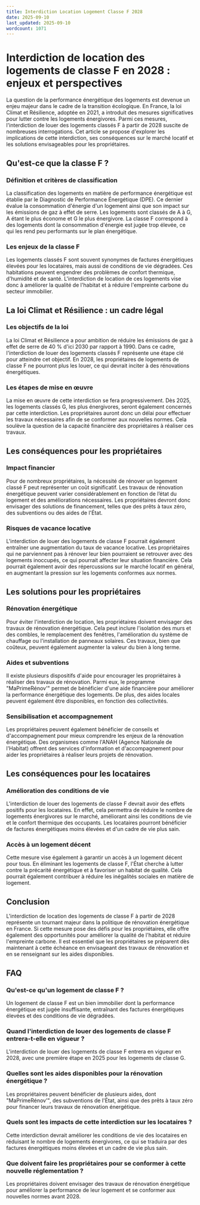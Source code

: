 ```yaml
---
title: Interdiction Location Logement Classe F 2028
date: 2025-09-10
last_updated: 2025-09-10
wordcount: 1071
---
```


# Interdiction de location des logements de classe F en 2028 : enjeux et perspectives

La question de la performance énergétique des logements est devenue un enjeu majeur dans le cadre de la transition écologique. En France, la loi Climat et Résilience, adoptée en 2021, a introduit des mesures significatives pour lutter contre les logements énergivores. Parmi ces mesures, l'interdiction de louer des logements classés F à partir de 2028 suscite de nombreuses interrogations. Cet article se propose d'explorer les implications de cette interdiction, ses conséquences sur le marché locatif et les solutions envisageables pour les propriétaires.

## Qu'est-ce que la classe F ?

### Définition et critères de classification

La classification des logements en matière de performance énergétique est établie par le Diagnostic de Performance Énergétique (DPE). Ce dernier évalue la consommation d'énergie d'un logement ainsi que son impact sur les émissions de gaz à effet de serre. Les logements sont classés de A à G, A étant le plus économe et G le plus énergivore. La classe F correspond à des logements dont la consommation d'énergie est jugée trop élevée, ce qui les rend peu performants sur le plan énergétique.

### Les enjeux de la classe F

Les logements classés F sont souvent synonymes de factures énergétiques élevées pour les locataires, mais aussi de conditions de vie dégradées. Ces habitations peuvent engendrer des problèmes de confort thermique, d'humidité et de santé. L'interdiction de location de ces logements vise donc à améliorer la qualité de l'habitat et à réduire l'empreinte carbone du secteur immobilier.

## La loi Climat et Résilience : un cadre légal

### Les objectifs de la loi

La loi Climat et Résilience a pour ambition de réduire les émissions de gaz à effet de serre de 40 % d'ici 2030 par rapport à 1990. Dans ce cadre, l'interdiction de louer des logements classés F représente une étape clé pour atteindre cet objectif. En 2028, les propriétaires de logements de classe F ne pourront plus les louer, ce qui devrait inciter à des rénovations énergétiques.

### Les étapes de mise en œuvre

La mise en œuvre de cette interdiction se fera progressivement. Dès 2025, les logements classés G, les plus énergivores, seront également concernés par cette interdiction. Les propriétaires auront donc un délai pour effectuer les travaux nécessaires afin de se conformer aux nouvelles normes. Cela soulève la question de la capacité financière des propriétaires à réaliser ces travaux.

## Les conséquences pour les propriétaires

### Impact financier

Pour de nombreux propriétaires, la nécessité de rénover un logement classé F peut représenter un coût significatif. Les travaux de rénovation énergétique peuvent varier considérablement en fonction de l’état du logement et des améliorations nécessaires. Les propriétaires devront donc envisager des solutions de financement, telles que des prêts à taux zéro, des subventions ou des aides de l'État.

### Risques de vacance locative

L'interdiction de louer des logements de classe F pourrait également entraîner une augmentation du taux de vacance locative. Les propriétaires qui ne parviennent pas à rénover leur bien pourraient se retrouver avec des logements inoccupés, ce qui pourrait affecter leur situation financière. Cela pourrait également avoir des répercussions sur le marché locatif en général, en augmentant la pression sur les logements conformes aux normes.

## Les solutions pour les propriétaires

### Rénovation énergétique

Pour éviter l'interdiction de location, les propriétaires doivent envisager des travaux de rénovation énergétique. Cela peut inclure l'isolation des murs et des combles, le remplacement des fenêtres, l'amélioration du système de chauffage ou l'installation de panneaux solaires. Ces travaux, bien que coûteux, peuvent également augmenter la valeur du bien à long terme.

### Aides et subventions

Il existe plusieurs dispositifs d'aide pour encourager les propriétaires à réaliser des travaux de rénovation. Parmi eux, le programme "MaPrimeRénov'" permet de bénéficier d'une aide financière pour améliorer la performance énergétique des logements. De plus, des aides locales peuvent également être disponibles, en fonction des collectivités.

### Sensibilisation et accompagnement

Les propriétaires peuvent également bénéficier de conseils et d'accompagnement pour mieux comprendre les enjeux de la rénovation énergétique. Des organismes comme l'ANAH (Agence Nationale de l'Habitat) offrent des services d'information et d'accompagnement pour aider les propriétaires à réaliser leurs projets de rénovation.

## Les conséquences pour les locataires

### Amélioration des conditions de vie

L'interdiction de louer des logements de classe F devrait avoir des effets positifs pour les locataires. En effet, cela permettra de réduire le nombre de logements énergivores sur le marché, améliorant ainsi les conditions de vie et le confort thermique des occupants. Les locataires pourront bénéficier de factures énergétiques moins élevées et d'un cadre de vie plus sain.

### Accès à un logement décent

Cette mesure vise également à garantir un accès à un logement décent pour tous. En éliminant les logements de classe F, l'État cherche à lutter contre la précarité énergétique et à favoriser un habitat de qualité. Cela pourrait également contribuer à réduire les inégalités sociales en matière de logement.

## Conclusion

L'interdiction de location des logements de classe F à partir de 2028 représente un tournant majeur dans la politique de rénovation énergétique en France. Si cette mesure pose des défis pour les propriétaires, elle offre également des opportunités pour améliorer la qualité de l'habitat et réduire l'empreinte carbone. Il est essentiel que les propriétaires se préparent dès maintenant à cette échéance en envisageant des travaux de rénovation et en se renseignant sur les aides disponibles.

## FAQ

### Qu'est-ce qu'un logement de classe F ?

Un logement de classe F est un bien immobilier dont la performance énergétique est jugée insuffisante, entraînant des factures énergétiques élevées et des conditions de vie dégradées.

### Quand l'interdiction de louer des logements de classe F entrera-t-elle en vigueur ?

L'interdiction de louer des logements de classe F entrera en vigueur en 2028, avec une première étape en 2025 pour les logements de classe G.

### Quelles sont les aides disponibles pour la rénovation énergétique ?

Les propriétaires peuvent bénéficier de plusieurs aides, dont "MaPrimeRénov'", des subventions de l'État, ainsi que des prêts à taux zéro pour financer leurs travaux de rénovation énergétique.

### Quels sont les impacts de cette interdiction sur les locataires ?

Cette interdiction devrait améliorer les conditions de vie des locataires en réduisant le nombre de logements énergivores, ce qui se traduira par des factures énergétiques moins élevées et un cadre de vie plus sain.

### Que doivent faire les propriétaires pour se conformer à cette nouvelle réglementation ?

Les propriétaires doivent envisager des travaux de rénovation énergétique pour améliorer la performance de leur logement et se conformer aux nouvelles normes avant 2028.